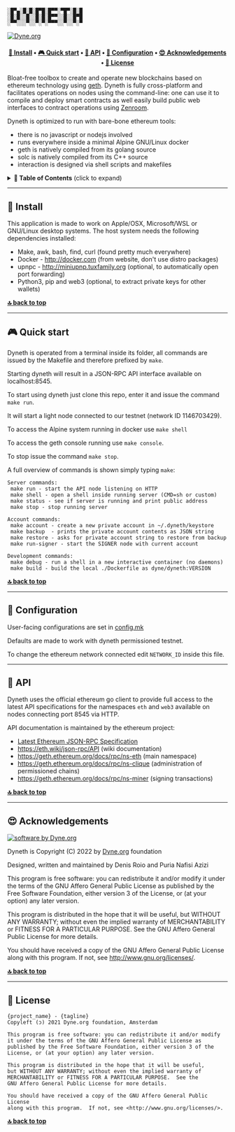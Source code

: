 ```
░█▀▄░█░█░█▀█░█▀▀░▀█▀░█░█
░█░█░░█░░█░█░█▀▀░░█░░█▀█
░▀▀░░░▀░░▀░▀░▀▀▀░░▀░░▀░▀
```

<a href="https://dyne.org">
	<img src="https://img.shields.io/badge/%3C%2F%3E%20with%20%E2%9D%A4%20by-Dyne.org-blue.svg" alt="Dyne.org">
</a>

<h4 align="center">
  <a href="#-install">💾 Install</a>
  <span> • </span>
  <a href="#-quick-start">🎮 Quick start</a>
  <span> • </span>
  <a href="#-api">🐝 API</a>
  <span> • </span>
  <a href="#-configuration">🔧 Configuration</a>
  <span> • </span>
  <a href="#-acknowledgements">😍 Acknowledgements</a>
  <span> • </span>
  <a href="#-license">💼 License</a>
</h4>

Bloat-free toolbox to create and operate new blockchains based on ethereum technology using [geth](https://geth.ethereum.org/). Dyneth is fully cross-platform and facilitates operations on nodes using the command-line: one can use it to compile and deploy smart contracts as well easily build public web interfaces to contract operations using [Zenroom](https://zenroom.org).

Dyneth is optimized to run with bare-bone ethereum tools:
- there is no javascript or nodejs involved
- runs everywhere inside a minimal Alpine GNU/Linux docker
- geth is natively compiled from its golang source
- solc is natively compiled from its C++ source
- interaction is designed via shell scripts and makefiles

<details id="toc">
 <summary><strong>🚩 Table of Contents</strong> (click to expand)</summary>

* [Install](#-install)
* [Quick start](#-quick-start)
* [Docker](#-docker)
* [API](#-api)
* [Configuration](#-configuration)
* [Acknowledgements](#-acknowledgements)
* [License](#-license)
</details>

***
## 💾 Install

This application is made to work on Apple/OSX, Microsoft/WSL or
GNU/Linux desktop systems. The host system needs the following
dependencies installed:

- Make, awk, bash, find, curl (found pretty much everywhere)
- Docker - http://docker.com (from website, don't use distro packages)
- upnpc - http://miniupnp.tuxfamily.org (optional, to automatically open port forwarding)
- Python3, pip and web3 (optional, to extract private keys for other wallets)

**[🔝 back to top](#toc)**

***
## 🎮 Quick start

Dyneth is operated from a terminal inside its folder, all commands are
issued by the Makefile and therefore prefixed by `make`.

Starting dyneth will result in a JSON-RPC API interface available on localhost:8545.

To start using dyneth just clone this repo, enter it and issue the command `make run`.

It will start a light node connected to our testnet (network ID 1146703429).

To access the Alpine system running in docker use `make shell`

To access the geth console running use `make console`.

To stop issue the command `make stop`.

A full overview of commands is shown simply typing `make`:

```
Server commands:
 make run - start the API node listening on HTTP
 make shell - open a shell inside running server (CMD=sh or custom)
 make status - see if server is running and print public address
 make stop - stop running server

Account commands:
 make account - create a new private account in ~/.dyneth/keystore
 make backup  - prints the private account contents as JSON string
 make restore - asks for private account string to restore from backup
 make run-signer - start the SIGNER node with current account

Development commands:
 make debug - run a shell in a new interactive container (no daemons)
 make build - build the local ./Dockerfile as dyne/dyneth:VERSION
```
**[🔝 back to top](#toc)**


***
## 🔧 Configuration

User-facing configurations are set in [config.mk](config.mk)

Defaults are made to work with dyneth permissioned testnet.

To change the ethereum network connected edit `NETWORK_ID` inside this file.

***
## 🐝 API

Dyneth uses the official ethereum go client to provide full access to
the latest API specifications for the namespaces `eth` and `web3`
available on nodes connecting port 8545 via HTTP.

API documentation is maintained by the ethereum project:
- [Latest Ethereum JSON-RPC Specification](https://playground.open-rpc.org/?schemaUrl=https://raw.githubusercontent.com/ethereum/eth1.0-apis/assembled-spec/openrpc.json&uiSchema%5BappBar%5D%5Bui:splitView%5D=false&uiSchema%5BappBar%5D%5Bui:input%5D=false&uiSchema%5BappBar%5D%5Bui:examplesDropdown%5D=false)
- https://eth.wiki/json-rpc/API (wiki documentation)
- https://geth.ethereum.org/docs/rpc/ns-eth (main namespace)
- https://geth.ethereum.org/docs/rpc/ns-clique (administration of permissioned chains)
- https://geth.ethereum.org/docs/rpc/ns-miner (signing transactions)

**[🔝 back to top](#toc)**



***
## 😍 Acknowledgements

[![software by Dyne.org](https://files.dyne.org/software_by_dyne.png)](http://www.dyne.org)

Dyneth is Copyright (C) 2022 by [Dyne.org](https://www.dyne.org) foundation

Designed, written and maintained by Denis Roio and Puria Nafisi Azizi

This program is free software: you can redistribute it and/or modify
it under the terms of the GNU Affero General Public License as
published by the Free Software Foundation, either version 3 of the
License, or (at your option) any later version.
    
This program is distributed in the hope that it will be useful, but
WITHOUT ANY WARRANTY; without even the implied warranty of
MERCHANTABILITY or FITNESS FOR A PARTICULAR PURPOSE.  See the GNU
Affero General Public License for more details.
    
You should have received a copy of the GNU Affero General Public
License along with this program.  If not, see
<http://www.gnu.org/licenses/>.

**[🔝 back to top](#toc)**


***
## 💼 License
    {project_name} - {tagline}
    Copyleft (ɔ) 2021 Dyne.org foundation, Amsterdam

    This program is free software: you can redistribute it and/or modify
    it under the terms of the GNU Affero General Public License as
    published by the Free Software Foundation, either version 3 of the
    License, or (at your option) any later version.

    This program is distributed in the hope that it will be useful,
    but WITHOUT ANY WARRANTY; without even the implied warranty of
    MERCHANTABILITY or FITNESS FOR A PARTICULAR PURPOSE.  See the
    GNU Affero General Public License for more details.

    You should have received a copy of the GNU Affero General Public License
    along with this program.  If not, see <http://www.gnu.org/licenses/>.

**[🔝 back to top](#toc)**


